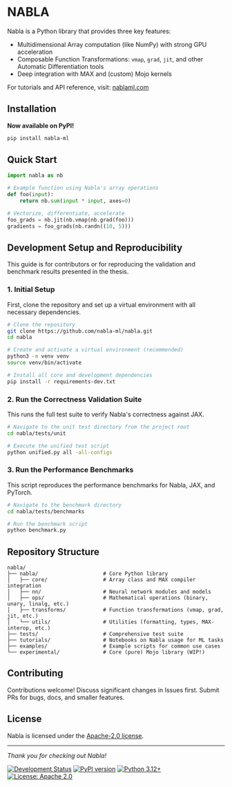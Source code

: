 # NABLA

Nabla is a Python library that provides three key features:

- Multidimensional Array computation (like NumPy) with strong GPU acceleration
- Composable Function Transformations: `vmap`, `grad`, `jit`, and other Automatic Differentiation tools
- Deep integration with MAX and (custom) Mojo kernels

For tutorials and API reference, visit: [nablaml.com](https://www.nablaml.com/index.html)

## Installation

**Now available on PyPI!**

```bash
pip install nabla-ml
```

## Quick Start

```python
import nabla as nb

# Example function using Nabla's array operations
def foo(input):
    return nb.sum(input * input, axes=0)

# Vectorize, differentiate, accelerate
foo_grads = nb.jit(nb.vmap(nb.grad(foo)))
gradients = foo_grads(nb.randn((10, 5)))
```

## Development Setup and Reproducibility

This guide is for contributors or for reproducing the validation and benchmark results presented in the thesis.

### 1. Initial Setup

First, clone the repository and set up a virtual environment with all necessary dependencies.

```bash
# Clone the repository
git clone https://github.com/nabla-ml/nabla.git
cd nabla

# Create and activate a virtual environment (recommended)
python3 -m venv venv
source venv/bin/activate

# Install all core and development dependencies
pip install -r requirements-dev.txt
```

### 2. Run the Correctness Validation Suite

This runs the full test suite to verify Nabla's correctness against JAX.

```bash
# Navigate to the unit test directory from the project root
cd nabla/tests/unit

# Execute the unified test script
python unified.py all -all-configs
```

### 3. Run the Performance Benchmarks

This script reproduces the performance benchmarks for Nabla, JAX, and PyTorch.

```bash
# Navigate to the benchmark directory
cd nabla/tests/benchmarks

# Run the benchmark script
python benchmark.py
```

## Repository Structure

```text
nabla/
├── nabla/                     # Core Python library
│   ├── core/                  # Array class and MAX compiler integration
│   ├── nn/                    # Neural network modules and models
│   ├── ops/                   # Mathematical operations (binary, unary, linalg, etc.)
│   ├── transforms/            # Function transformations (vmap, grad, jit, etc.)
│   └── utils/                 # Utilities (formatting, types, MAX-interop, etc.)
├── tests/                     # Comprehensive test suite
├── tutorials/                 # Notebooks on Nabla usage for ML tasks
├── examples/                  # Example scripts for common use cases
└── experimental/              # Core (pure) Mojo library (WIP!)
```

## Contributing

Contributions welcome! Discuss significant changes in Issues first. Submit PRs for bugs, docs, and smaller features.

## License

Nabla is licensed under the [Apache-2.0 license](https://github.com/nabla-ml/nabla/blob/main/LICENSE).

---

*Thank you for checking out Nabla!*

[![Development Status](https://img.shields.io/badge/status-pre--alpha-red)](https://github.com/nabla-ml/nabla)
[![PyPI version](https://badge.fury.io/py/nabla-ml.svg)](https://badge.fury.io/py/nabla-ml)
[![Python 3.12+](https://img.shields.io/badge/python-3.12+-blue.svg)](https://www.python.org/downloads/)
[![License: Apache 2.0](https://img.shields.io/badge/license-Apache%202.0-blue.svg)](https://www.apache.org/licenses/LICENSE-2.0)